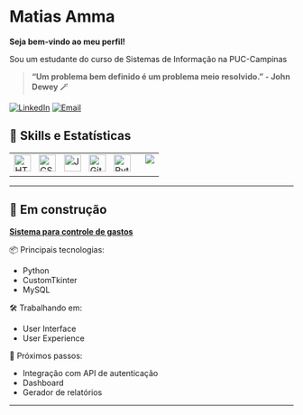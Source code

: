 # **Matias Amma**
**Seja bem-vindo ao meu perfil!**

Sou um estudante do curso de Sistemas de Informação na PUC-Campinas

>**“Um problema bem definido é um problema meio resolvido.” - John Dewey 🪄**

[![LinkedIn](https://img.shields.io/badge/-LinkedIn-0A66C2?style=for-the-badge&logo=linkedin&logoColor=white)](https://www.linkedin.com/in/matias-amma-69b5b5177/)
[![Email](https://img.shields.io/badge/-Email-D14836?style=for-the-badge&logo=gmail&logoColor=white)](mailto:matiasamma@gmail.com)

## 🧠 Skills e Estatísticas

<table>
  <tr>
    <td align="left" valign="top">
      <img alt="HTML" title="HTML" width="30px" style="margin-right: 10px;" src="https://cdn.jsdelivr.net/gh/devicons/devicon@latest/icons/html5/html5-original.svg" />
      <img alt="CSS" title="CSS" width="30px" style="margin-right: 10px;" src="https://cdn.jsdelivr.net/gh/devicons/devicon@latest/icons/css3/css3-original.svg" />
      <img alt="JavaScript" title="JavaScript" width="30px" style="margin-right: 10px;" src="https://cdn.jsdelivr.net/gh/devicons/devicon@latest/icons/javascript/javascript-original.svg" />
      <img alt="Git" title="Git" width="30px" style="margin-right: 10px;" src="https://cdn.jsdelivr.net/gh/devicons/devicon@latest/icons/git/git-original.svg" />
      <img alt="Python" title="Python" width="30px" style="margin-right: 10px;" src="https://cdn.jsdelivr.net/gh/devicons/devicon@latest/icons/python/python-original.svg" />
    </td>
    <td align="right" valign="top">
      <img src="https://github-readme-stats.vercel.app/api/top-langs/?username=Makezuko&theme=github_dark&layout=compact&border_radius=10" />
    </td>
  </tr>
</table>

---
## 🚧 Em construção

**[Sistema para controle de gastos](https://github.com/Makezuko/projeto_financeiro)**  

📦 Principais tecnologias: 
 - Python 
 - CustomTkinter
 - MySQL

🛠️ Trabalhando em: 
 - User Interface
 - User Experience
   
🎯 Próximos passos: 
 - Integração com API de autenticação
 - Dashboard
 - Gerador de relatórios
   
---



